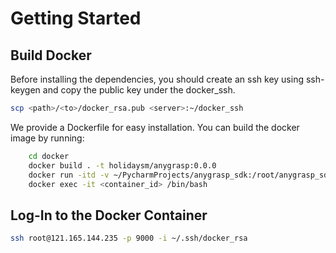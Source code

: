 # Getting Started

## Build Docker
Before installing the dependencies, you should create an ssh key using ssh-keygen and copy the public key under the docker_ssh.
```bash
scp <path>/<to>/docker_rsa.pub <server>:~/docker_ssh
```

We provide a Dockerfile for easy installation. You can build the docker image by running:
```bash
    cd docker
    docker build . -t holidaysm/anygrasp:0.0.0
    docker run -itd -v ~/PycharmProjects/anygrasp_sdk:/root/anygrasp_sdk -v ~/docker_ssh/:/root/docker_ssh -p 9000:22  holidaysm/anygrasp:0.0.0 /bin/bash
    docker exec -it <container_id> /bin/bash
```

## Log-In to the Docker Container
```bash
ssh root@121.165.144.235 -p 9000 -i ~/.ssh/docker_rsa
```

